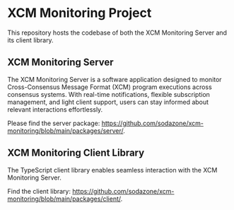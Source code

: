 # XCM Monitoring Project

This repository hosts the codebase of both the XCM Monitoring Server and its client library.

## XCM Monitoring Server

The XCM Monitoring Server is a software application designed to monitor Cross-Consensus Message Format (XCM) program executions across consensus systems. With real-time notifications, flexible subscription management, and light client support, users can stay informed about relevant interactions effortlessly.

Please find the server package: https://github.com/sodazone/xcm-monitoring/blob/main/packages/server/.

## XCM Monitoring Client Library

The TypeScript client library enables seamless interaction with the XCM Monitoring Server.

Find the client library: https://github.com/sodazone/xcm-monitoring/blob/main/packages/client/.


